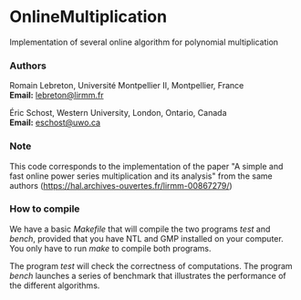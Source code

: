 OnlineMultiplication
====================

Implementation of several online algorithm for polynomial multiplication

### Authors
Romain Lebreton, Université Montpellier II, Montpellier, France  
**Email:** lebreton@lirmm.fr

Éric Schost, Western University, London, Ontario, Canada  
**Email:** eschost@uwo.ca

### Note
This code corresponds to the implementation of the paper "A simple and fast online power series multiplication and its analysis" from the same authors 
(https://hal.archives-ouvertes.fr/lirmm-00867279/)

### How to compile 
We have a basic *Makefile* that will compile the two programs *test* and *bench*, provided that you have NTL and GMP installed on your computer.
You only have to run *make* to compile both programs.

The program *test* will check the correctness of computations. The program *bench* launches a series of benchmark that illustrates the performance of the different algorithms.


